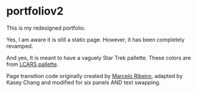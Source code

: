 # portfoliov2

This is my redesigned portfolio. 

Yes, I am aware it is still a static page. However, it has been completely revamped.

And yes, It is meant to have a vaguely Star Trek pallette. These colors are from [LCARS pallette](https://memory-alpha.fandom.com/wiki/Library_Computer_Access_and_Retrieval_System). 

Page transition code originally created by [Marcelo Ribeiro](https://codepen.io/marcelo-ribeiro/pen/xOOKpO), adapted by Kasey Chang and modified for six panels AND text swapping. 

